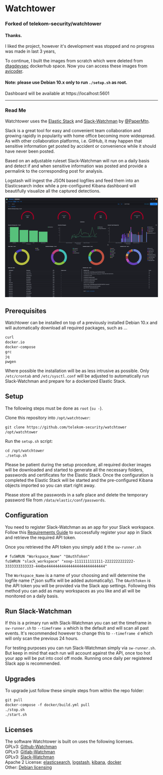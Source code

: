 # Watchtower
### Forked of telekom-security/watchtower 
#### Thanks.

I liked the project, however it's development was stopped and no progress was made in last 3 years,

To continue, I built the images from scratch which were deleted from [dtagdevsec](https://hub.docker.com/u/dtagdevsec) dockerhub space. Now you can access these images from [avicoder](https://hub.docker.com/u/avicoder). 

#### Note: please use Debian 10.x only to run `./setup.sh` as root.
Dashboard will be available at https://localhost:5601

----
### Read Me
Watchtower uses the [Elastic Stack](https://www.elastic.co/products/) and [Slack-Watchman](https://github.com/PaperMtn/slack-watchman) by [@PaperMtn](https://github.com/PaperMtn).

Slack is a great tool for easy and convenient team collaboration and growing rapidly in popularity with home office becoming more widespread. As with other collaboration platforms, i.e. GitHub, it may happen that sensitive information get posted by accident or convenience while it should have never been posted.

Based on an adjustable ruleset Slack-Watchman will run on a daily basis and detect if and when sensitive information was posted and provide a permalink to the corresponding post for analysis.

Logstash will ingest the JSON based logfiles and feed them into an Elasticsearch index while a pre-configured Kibana dashboard will beautifully visualize all the captured detections.

![Watchtower](dashboard.png)

## Prerequisites
Watchtower can be installed on top of a previously installed Debian 10.x and will automatically download all required packages, such as ...
```
curl
docker.io
docker-compose
grc
jq
pwgen
```
Where possible the installation will be as less intrusive as possible. Only `/etc/crontab` and `/etc/sysctl.conf` will be adjusted to automatically run Slack-Watchman and prepare for a dockerized Elastic Stack.

## Setup
The following steps must be done as `root` (`su -`).

Clone this repository into `/opt/watchtower`:
```
git clone https://github.com/telekom-security/watchtower /opt/watchtower
```

Run the `setup.sh` script:
```
cd /opt/watchtower
./setup.sh
```

Please be patient during the setup procedure, all required docker images will be downloaded and started to generate all the necessary folders, passwords and certificates for the Elastic Stack. Once the configuration is completed the Elastic Stack will be started and the pre-configured Kibana objects imported so you can start right away.

Please store all the passwords in a safe place and delete the temporary password file from `/data/elastic/conf/passwords`.

## Configuration
You need to register Slack-Watchman as an app for your Slack workspace. Follow this [Requirements Guide](https://github.com/PaperMtn/slack-watchman#requirements) to successfully register your app in Slack and retrieve the required API token.

Once you retrieved the API token you simply add it the `sw-runner.sh`
```
# fuSWRUN "Workspace_Name" "OAuthToken"
fuSWRUN "slack_workspace" "xoxp-1111111111111-2222222222222-3333333333333-444be444444444444444444444444444"
```
The `Workspace_Name` is a name of your choosing and will determine the logfile name (*.json suffix will be added automatically).
The `OAuthToken` is the API token you will be provided via the Slack app settings.
Following this method you can add as many workspaces as you like and all will be monitored on a daily basis.

## Run Slack-Watchman
If this is a primary run with Slack-Watchman you can set the timeframe in `sw-runner.sh` to `--timeframe a` which is the default and will scan all past events. It's recommended however to change this to `--timeframe d` which will only scan the previous 24 hours.

For testing purposes you can run Slack-Watchman simply via `sw-runner.sh`. But keep in mind that each run will account against the API, once too hot your app will be put into cool off mode. Running once daily per registered Slack app is recommended.

## Upgrades
To upgrade just follow these simple steps from within the repo folder:
```
git pull
docker-compose -f docker/build.yml pull
./stop.sh
./start.sh
```

## Licenses
The software Watchtower is built on uses the following licenses.
<br>GPLv3: [Github-Watchman](https://github.com/PaperMtn/github-watchman/blob/master/LICENSE)
<br>GPLv3: [Gitlab-Watchman](https://github.com/PaperMtn/gitlab-watchman/blob/master/LICENSE)
<br>GPLv3: [Slack-Watchman](https://github.com/PaperMtn/slack-watchman/blob/master/LICENSE)
<br>Apache 2 License: [elasticsearch](https://github.com/elasticsearch/elasticsearch/blob/master/LICENSE.txt), [logstash](https://github.com/elasticsearch/logstash/blob/master/LICENSE), [kibana](https://github.com/elasticsearch/kibana/blob/master/LICENSE.md), [docker](https://github.com/docker/docker/blob/master/LICENSE)
<br> Other: [Debian licensing](https://www.debian.org/legal/licenses/)

